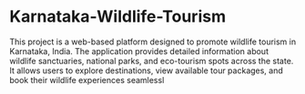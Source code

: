 # Karnataka-Wildlife-Tourism
This project is a web-based platform designed to promote wildlife tourism in Karnataka, India. The application provides detailed information about wildlife sanctuaries, national parks, and eco-tourism spots across the state. It allows users to explore destinations, view available tour packages, and book their wildlife experiences seamlessl
